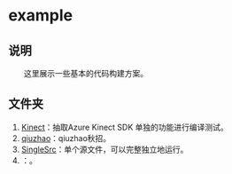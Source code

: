 # example

## 说明

&emsp;&emsp;这里展示一些基本的代码构建方案。

## 文件夹

1. [Kinect](./Kinect/)：抽取Azure Kinect SDK 单独的功能进行编译测试。 
2. [qiuzhao](./qiuzhao/)：qiuzhao秋招。
3. [SingleSrc](./SingleSrc/)：单个源文件，可以完整独立地运行。
4. []()：。
